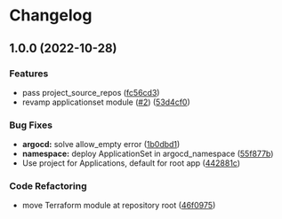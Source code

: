 # Changelog

## 1.0.0 (2022-10-28)


### Features

* pass project_source_repos ([fc56cd3](https://github.com/camptocamp/devops-stack-module-applicationset/commit/fc56cd366c2dc25447e67917a7c986f056aeb238))
* revamp applicationset module ([#2](https://github.com/camptocamp/devops-stack-module-applicationset/issues/2)) ([53d4cf0](https://github.com/camptocamp/devops-stack-module-applicationset/commit/53d4cf0daf4e377b64af3ad5599491210e320acf))


### Bug Fixes

* **argocd:** solve allow_empty error ([1b0dbd1](https://github.com/camptocamp/devops-stack-module-applicationset/commit/1b0dbd17100130cb2b56aae556a11a552deface2))
* **namespace:** deploy ApplicationSet in argocd_namespace ([55f877b](https://github.com/camptocamp/devops-stack-module-applicationset/commit/55f877bc6828a43fdaea4f034b5f9aac86e75303))
* Use project for Applications, default for root app ([442881c](https://github.com/camptocamp/devops-stack-module-applicationset/commit/442881ceee8136b4f87264f769ac4ab570d4b04e))


### Code Refactoring

* move Terraform module at repository root ([46f0975](https://github.com/camptocamp/devops-stack-module-applicationset/commit/46f097549e63f2b2631db349e54af6e574abae68))
